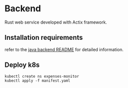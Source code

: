 # Backend

Rust web service developed with Actix framework.
## Installation requirements

refer to the [java backend README](../backend/README.md) for detailed information.

## Deploy k8s

```
kubectl create ns expenses-monitor
kubectl apply -f manifest.yaml
```